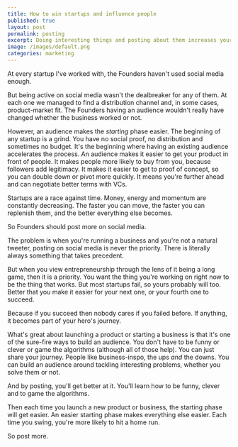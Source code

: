 ```yaml
---
title: How to win startups and influence people
published: true
layout: post
permalink: posting
excerpt: Doing interesting things and posting about them increases your next thing's win probability.
image: /images/default.png
categories: marketing
---
```


At every startup I've worked with, the Founders haven't used social media enough.

But being active on social media wasn't the dealbreaker for any of them. At each one we managed to find a distribution channel and, in some cases, product-market fit. The Founders having an audience wouldn't really have changed whether the business worked or not.

However, an audience makes the *starting* phase easier. The beginning of any startup is a grind. You have no social proof, no distribution and sometimes no budget. It's the beginning where having an existing audience accelerates the process. An audience makes it easier to get your product in front of people. It makes people more likely to buy from you, because followers add legitimacy. It makes it easier to get to proof of concept, so you can double down or pivot more quickly. It means you're further ahead and can negotiate better terms with VCs.

Startups are a race against time. Money, energy and momentum are constantly decreasing. The faster you can move, the faster you can replenish them, and the better everything else becomes. 

So Founders should post more on social media.

The problem is when you're running a business and you're not a natural tweeter, posting on social media is never the priority. There is literally always something that takes precedent.

But when you view entrepreneurship through the lens of it being a long game, then it is a priority. You want the thing you're working on right now to be the thing that works. But most startups fail, so yours probably will too. Better that you make it easier for your next one, or your fourth one to succeed.

Because if you succeed then nobody cares if you failed before. If anything, it becomes part of your hero's journey.

What's great about launching a product or starting a business is that it's one of the sure-fire ways to build an audience. You don't have to be funny or clever or game the algorithms (although all of those help). You can just share your journey. People like business-inspo, the ups *and* the downs. You can build an audience around tackling interesting problems, whether you solve them or not.

And by posting, you'll get better at it. You'll learn how to be funny, clever and to game the algorithms.

Then each time you launch a new product or business, the starting phase will get easier. An easier starting phase makes everything else easier. Each time you swing, you're more likely to hit a home run.

So post more.


